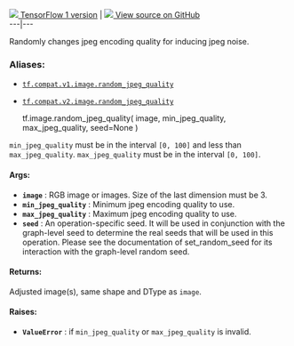 [ ![](https://tensorflow.google.cn/images/tf_logo_32px.png) TensorFlow 1
version](/versions/r1.15/api_docs/python/tf/image/random_jpeg_quality) |  [
![](https://tensorflow.google.cn/images/GitHub-Mark-32px.png) View source on
GitHub
](https://github.com/tensorflow/tensorflow/blob/r2.0/tensorflow/python/ops/image_ops_impl.py#L1958-L1997)  
---|---  
  
Randomly changes jpeg encoding quality for inducing jpeg noise.

### Aliases:

  * [`tf.compat.v1.image.random_jpeg_quality`](/api_docs/python/tf/image/random_jpeg_quality)
  * [`tf.compat.v2.image.random_jpeg_quality`](/api_docs/python/tf/image/random_jpeg_quality)

    
    
    tf.image.random_jpeg_quality(
        image,
        min_jpeg_quality,
        max_jpeg_quality,
        seed=None
    )
    

`min_jpeg_quality` must be in the interval `[0, 100]` and less than
`max_jpeg_quality`. `max_jpeg_quality` must be in the interval `[0, 100]`.

#### Args:

  * **`image`** : RGB image or images. Size of the last dimension must be 3.
  * **`min_jpeg_quality`** : Minimum jpeg encoding quality to use.
  * **`max_jpeg_quality`** : Maximum jpeg encoding quality to use.
  * **`seed`** : An operation-specific seed. It will be used in conjunction with the graph-level seed to determine the real seeds that will be used in this operation. Please see the documentation of set_random_seed for its interaction with the graph-level random seed.

#### Returns:

Adjusted image(s), same shape and DType as `image`.

#### Raises:

  * **`ValueError`** : if `min_jpeg_quality` or `max_jpeg_quality` is invalid.

